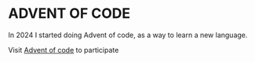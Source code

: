 # ADVENT OF CODE

In 2024 I started doing Advent of code, as a way to learn a new language.

Visit [Advent of code](https://adventofcode.com/) to participate